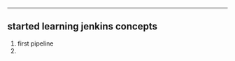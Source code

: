---------------------------------
started learning jenkins concepts
---------------------------------
1. first pipeline
2. 
